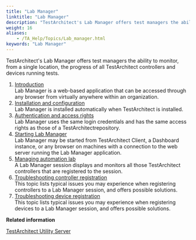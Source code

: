 ```yaml
--- 
title: "Lab Manager"
linktitle: "Lab Manager"
description: "TestArchitect's Lab Manager offers test managers the ability to monitor, from a single location, the progress of all TestArchitect controllers and devices running tests."
weight: 16
aliases: 
    - /TA_Help/Topics/Lab_manager.html
keywords: "Lab Manager"
---
```


TestArchitect's Lab Manager offers test managers the ability to monitor, from a single location, the progress of all TestArchitect controllers and devices running tests.

1.  [Introduction](/user-guide/lab-manager/introduction)  
Lab Manager is a web-based application that can be accessed through any browser from virtually anywhere within an organization.
2.  [Installation and configuration](/user-guide/lab-manager/installation-and-configuration)  
Lab Manager is installed automatically when TestArchitect is installed.
3.  [Authentication and access rights](/user-guide/lab-manager/authentication-and-access-rights)  
Lab Manager uses the same login credentials and has the same access rights as those of a TestArchitectrepository.
4.  [Starting Lab Manager](/user-guide/lab-manager/starting-lab-manager/)  
Lab Manager may be started from TestArchitect Client, a Dashboard instance, or any browser on machines with a connection to the web server running the Lab Manager application.
5.  [Managing automation lab](/user-guide/lab-manager/managing-automation-lab/)  
A Lab Manager session displays and monitors all those TestArchitect controllers that are registered to the session.
6.  [Troubleshooting controller registration](/user-guide/lab-manager/troubleshooting-controller-registration)  
This topic lists typical issues you may experience when registering controllers to a Lab Manager session, and offers possible solutions.
7.  [Troubleshooting device registration](/user-guide/lab-manager/troubleshooting-device-registration)  
This topic lists typical issues you may experience when registering devices to a Lab Manager session, and offers possible solutions.




**Related information**  


[TestArchitect Utility Server](/administration-guide/repository-server-management/testarchitect-utility-server)

